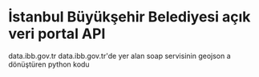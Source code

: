 # İstanbul Büyükşehir Belediyesi açık veri portal API
data.ibb.gov.tr
data.ibb.gov.tr'de yer alan soap servisinin geojson a dönüştüren python kodu
